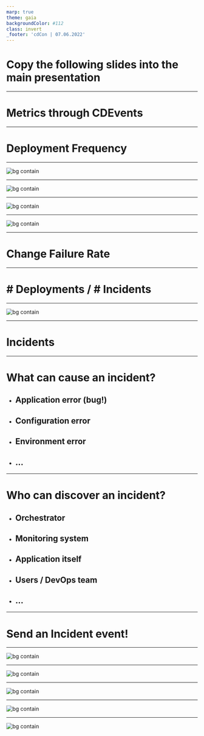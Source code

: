 ```yaml
---
marp: true
theme: gaia
backgroundColor: #112
class: invert
_footer: 'cdCon | 07.06.2022'
---
```

<!-- Uses MARP, see https://marp.app/ -->

<!--
class:
 - lead
 - invert
-->

# Copy the following slides into the main presentation

---

# Metrics through CDEvents

<!-- Ok, with that excellent recap from Andrea on the four metrics we are
talking about today, lets move on to looking at how CDEvents can help 
establish these metrics. -->

---

# Deployment Frequency

<!-- The first one, which may be the most straightforward one, 
is Deployment Frequency.
-->

---

![bg contain](images/depfreq-1.svg)

<!--  -->

---

![bg contain](images/depfreq-2.svg)

<!--  -->

---

![bg contain](images/depfreq-3.svg)

<!--  -->

---

![bg contain](images/depfreq-4.svg)

<!--  -->

---

# Change Failure Rate

<!-- The next metric, Change Failure Rate, is an interesting one from an events
perspective, so lets look into that.
-->

---

# # Deployments / # Incidents

<!-- As Andrea mentioned before, this metric can be simplified as the number of
deployments we have over the number of incidents that occur. -->

---

![bg contain](images/depfreq-4.svg)

<!-- Counting he number of deployments is actually pretty straightforward 
using the  ServiceDeployed and ServiceUpgraded events we looked at earlier.

Not much to worry about there, so lets have a look at incidents.
 -->

---

# Incidents

<!-- TODO: Does Andrea cover this? -->

---
<!--
_class:
 - invert
-->

# What can cause an incident?

* ## Application error (bug!)

* ## Configuration error

* ## Environment error

* ## ...

---
<!--
_class:
 - invert
-->

# Who can discover an incident?

* ## Orchestrator

* ## Monitoring system

* ## Application itself

* ## Users / DevOps team

* ## ...

---

# Send an Incident event!

---

![bg contain](images/cfr-1.svg)

<!--  -->

---

![bg contain](images/cfr-2.svg)

<!--  -->

---

![bg contain](images/cfr-3.svg)

<!--  -->

---

![bg contain](images/cfr-4.svg)

<!--  -->

---

![bg contain](images/cfr-5.svg)

<!--  -->